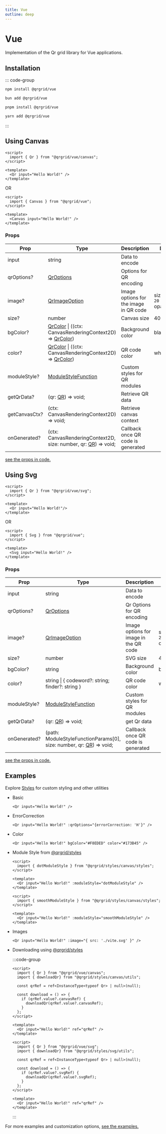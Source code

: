 ```yaml
---
title: Vue
outline: deep
---
```


# Vue

Implementation of the Qr grid library for Vue applications.

## Installation

::: code-group

```sh [npm]
npm install @qrgrid/vue
```

```sh [bun]
bun add @qrgrid/vue
```

```sh [pnpm]
pnpm install @qrgrid/vue
```

```sh [yarn]
yarn add @qrgrid/vue
```

:::

## Using Canvas

```vue
<script>
  import { Qr } from "@qrgrid/vue/canvas";
</script>

<template>
  <Qr input="Hello World!" />
</template>
```

OR

```vue
<script>
  import { Canvas } from "@qrgrid/vue";
</script>

<template>
  <Canvas input="Hello World!" />
</template>
```

### Props

| Prop        | Type                                                        | Description    | Default               |
| ----------- | ----------------------------------------------------------- | -------------- | --------------------- |
| input       | string                                                      | Data to encode |                       |
| qrOptions?  | [QrOptions](https://github.com/yadav-saurabh/qrGrid/blob/main/packages/core/src/qr.ts#L47-L49) | Options for QR encoding |     |
| image?      | [QrImageOption](https://github.com/yadav-saurabh/qrGrid/blob/main/packages/vue/src/canvas/types.ts#L29-L33) | Image options for the image in QR code | sizePercent: `20` <br> opacity: `1`  |
| size?        | number                                                      | Canvas size |  400   |
| bgColor?     | [QrColor](https://github.com/yadav-saurabh/qrGrid/blob/main/packages/vue/src/canvas/types.ts#L22) \| ((ctx: CanvasRenderingContext2D) => [QrColor]((https://github.com/yadav-saurabh/qrGrid/blob/main/packages/vue/src/canvas/types.ts#L22)))     | Background color | black   |
| color?       | [QrColor](https://github.com/yadav-saurabh/qrGrid/blob/main/packages/vue/src/canvas/types.ts#L22) \| ((ctx: CanvasRenderingContext2D) => [QrColor]((https://github.com/yadav-saurabh/qrGrid/blob/main/packages/vue/src/canvas/types.ts#L22)))     | QR code color |  white   |
| moduleStyle?        | [ModuleStyleFunction](https://github.com/yadav-saurabh/qrGrid/blob/main/packages/vue/src/canvas/types.ts#L10-L14)               | Custom styles for QR modules |    |
| getQrData?        | (qr: [QR](./core#properties)) => void;               | Retrieve QR data |     |
| getCanvasCtx?        | (ctx: CanvasRenderingContext2D) => void;               | Retrieve canvas context |     |
| onGenerated?        | (ctx: CanvasRenderingContext2D, size: number, qr: [QR](./core#properties)) => void;               | Callback once QR code is generated |     |

[see the props in code.](https://github.com/yadav-saurabh/qrGrid/blob/main/packages/vue/src/canvas/types.ts#L38-L49)

## Using Svg

```vue
<script>
  import { Qr } from "@qrgrid/vue/svg";
</script>

<template>
  <Qr input="Hello World!"/>
</template>
```

OR

```vue
<script>
  import { Svg } from "@qrgrid/vue";
</script>

<template>
  <Svg input="Hello World!" />
</template>
```

### Props

| Prop        | Type                                                        | Description    | Default               |
| ----------- | ----------------------------------------------------------- | -------------- | --------------------- |
| input       | string                                                      | Data to encode |                       |
| qrOptions?  | [QrOptions](https://github.com/yadav-saurabh/qrGrid/blob/main/packages/core/src/qr.ts#L47-L49) | Qr Options for QR encoding |     |
| image?      | [QrImageOption](https://github.com/yadav-saurabh/qrGrid/blob/main/packages/vue/src/svg/types.ts#L21-L25) | Image options for image in the QR code | sizePercent: `20` <br> opacity: `1`  |
| size?        | number                                                      | SVG size |  400   |
| bgColor?     | string                                                      | Background color | black   |
| color?       | string \| \{ codeword?: string; finder?: string \}  | QR code color            |  white   |
| moduleStyle? | [ModuleStyleFunction](https://github.com/yadav-saurabh/qrGrid/blob/main/packages/vue/src/svg/types.ts#L10-L14)               | Custom styles for QR modules |    |
| getQrData?    | (qr: [QR](./core#properties)) => void;               | get Qr data |     |
| onGenerated?  | (path: ModuleStyleFunctionParams[0], size: number, qr: [QR](./core#properties))  => void; | Callback once QR code is generated |     |

[see the props in code.](https://github.com/yadav-saurabh/qrGrid/blob/main/packages/vue/src/svg/types.ts#L30-L44)

## Examples

Explore [Styles](./styles) for custom styling and other utilities

- Basic

  ```vue
  <Qr input="Hello World!" />
  ```

- ErrorCorrection

  ```vue
  <Qr input="Hello World!" :qrOptions="{errorCorrection: 'H'}" />
  ```

- Color

  ```vue
  <Qr input="Hello World!" bgColor="#F8EDED" color="#173B45" />
  ```

- Module Style from [@qrgrid/styles](https://www.npmjs.com/package/@qrgrid/styles)

  ```vue
  <script>
    import { dotModuleStyle } from "@qrgrid/styles/canvas/styles";
  </script>

  <template>
    <Qr input="Hello World!" :moduleStyle="dotModuleStyle" />
  </template>

  ```

  ```vue
  <script>
    import { smoothModuleStyle } from "@qrgrid/styles/canvas/styles";
  </script>

  <template>
    <Qr input="Hello World!" :moduleStyle="smoothModuleStyle" />
  </template>
  ```

- Images

  ```vue
  <Qr input="Hello World!" :image="{ src: './vite.svg' }" />
  ```

- Downloading using [@qrgrid/styles](https://www.npmjs.com/package/@qrgrid/styles)

  :::code-group

  ```vue [Canvas]
  <script>
    import { Qr } from "@qrgrid/vue/canvas";
    import { downloadQr} from "@qrgrid/styles/canvas/utils";

    const qrRef = ref<InstanceType<typeof Qr> | null>(null);

    const download = () => {
      if (qrRef.value?.canvasRef) {
        downloadQr(qrRef.value?.canvasRef);
      }
    };
  </script>
  
  <template>
    <Qr input="Hello World!" ref="qrRef" />
  </template>
  ```

  ```vue [Svg]
  <script>
    import { Qr } from "@qrgrid/vue/svg";
    import { downloadQr} from "@qrgrid/styles/svg/utils";

    const qrRef = ref<InstanceType<typeof Qr> | null>(null);

    const download = () => {
      if (qrRef.value?.svgRef) {
        downloadQr(qrRef.value?.svgRef);
      }
    };
  </script>
  
  <template>
    <Qr input="Hello World!" ref="qrRef" />
  </template>
  ```

  :::

For more examples and customization options, [see the examples.](https://github.com/yadav-saurabh/qrGrid/tree/main/examples/vue/)
